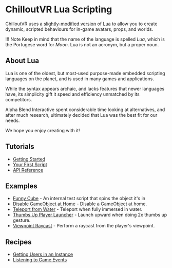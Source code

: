 # ChilloutVR Lua Scripting

ChilloutVR uses a [slightly-modified version](https://moonsharp.org) of [Lua](https://lua.org/about.html) to allow you to create dynamic, scripted behaviours for in-game avatars, props, and worlds.

!!! Note
    Keep in mind that the name of the language is spelled *Lua*, which is the Portugese word for *Moon*.  Lua is not an acronym, but a proper noun.

## About Lua

Lua is one of the oldest, but most-used purpose-made embedded scripting languages on the planet, and is used in many games and applications.  

While the syntax appears archaic, and lacks features that newer languages have, its simplicity gift it speed and efficiency unmatched by its competitors.

Alpha Blend Interactive spent considerable time looking at alternatives, and after much research, ultimately decided that Lua was the best fit for our needs.

We hope you enjoy creating with it!

## Tutorials

* [Getting Started](./getting-started.md)
* [Your First Script](./hello-world.md)
* [API Reference](./api/index.md)

## Examples

* [Funny Cube](examples/funny-cube.md) - An internal test script that spins the object it's in
* [Disable GameObject at Home](examples/instances-disable-go-in-home.md) - Disable a GameObject at home.
* [Teleport from Water](examples/player-teleport-away-from-water.md) - Teleport when fully immersed in water.
* [Thumbs Up Player Launcher](examples/player-thumbs-up-launch.md) - Launch upward when doing 2x thumbs up gesture.
* [Viewpoint Raycast](examples/viewpoint-raycast.md) - Perform a raycast from the player's viewpoint.

## Recipes

* [Getting Users in an Instance](./recipes/getting-users.md)
* [Listening to Game Events](./recipes/listen-game-events.md)

<!-- * [Getting Props in an Instance](./recipes/getting-props.md) -->
<!-- * [Hooking Into CVR Events](./recipes/game-events.md) -->
